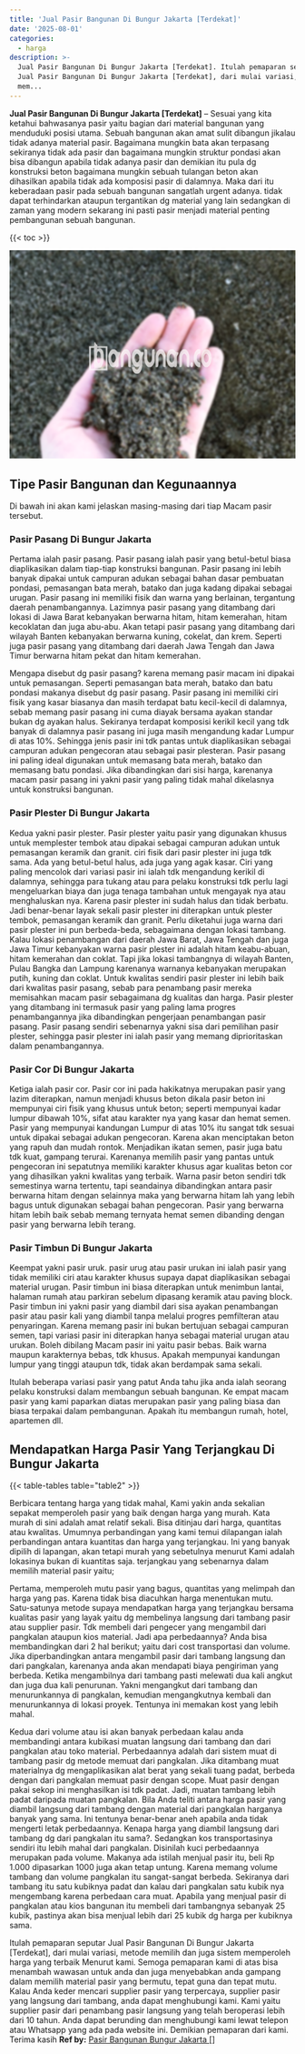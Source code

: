 ```yaml
---
title: 'Jual Pasir Bangunan Di Bungur Jakarta [Terdekat]'
date: '2025-08-01'
categories:
  - harga
description: >-
  Jual Pasir Bangunan Di Bungur Jakarta [Terdekat]. Itulah pemaparan seputar
  Jual Pasir Bangunan Di Bungur Jakarta [Terdekat], dari mulai variasi, metode
  mem...
---
```


**Jual Pasir Bangunan Di Bungur Jakarta \[Terdekat\]** – Sesuai yang kita ketahui bahwasanya pasir yaitu bagian dari material bangunan yang menduduki posisi utama. Sebuah bangunan akan amat sulit dibangun jikalau tidak adanya material pasir. Bagaimana mungkin bata akan terpasang sekiranya tidak ada pasir dan bagaimana mungkin struktur pondasi akan bisa dibangun apabila tidak adanya pasir dan demikian itu pula dg konstruksi beton bagaimana mungkin sebuah tulangan beton akan dihasilkan apabila tidak ada komposisi pasir di dalamnya. Maka dari itu keberadaan pasir pada sebuah bangunan sangatlah urgent adanya. tidak dapat terhindarkan ataupun tergantikan dg material yang lain sedangkan di zaman yang modern sekarang ini pasti pasir menjadi material penting pembangunan sebuah bangunan.

{{< toc >}}

![Jual Pasir Bangunan Di Bungur Jakarta [Terdekat]](/images/jual-pasir-bangunan-52.png)

## Tipe Pasir Bangunan dan Kegunaannya

Di bawah ini akan kami jelaskan masing-masing dari tiap Macam pasir tersebut.

### Pasir Pasang Di Bungur Jakarta

Pertama ialah pasir pasang. Pasir pasang ialah pasir yang betul-betul biasa diaplikasikan dalam tiap-tiap konstruksi bangunan. Pasir pasang ini lebih banyak dipakai untuk campuran adukan sebagai bahan dasar pembuatan pondasi, pemasangan bata merah, batako dan juga kadang dipakai sebagai urugan. Pasir pasang ini memiliki fisik dan warna yang berlainan, tergantung daerah penambangannya. Lazimnya pasir pasang yang ditambang dari lokasi di Jawa Barat kebanyakan berwarna hitam, hitam kemerahan, hitam kecoklatan dan juga abu-abu. Akan tetapi pasir pasang yang ditambang dari wilayah Banten kebanyakan berwarna kuning, cokelat, dan krem. Seperti juga pasir pasang yang ditambang dari daerah Jawa Tengah dan Jawa Timur berwarna hitam pekat dan hitam kemerahan.

Mengapa disebut dg pasir pasang? karena memang pasir macam ini dipakai untuk pemasangan. Seperti pemasangan bata merah, batako dan batu pondasi makanya disebut dg pasir pasang. Pasir pasang ini memiliki ciri fisik yang kasar biasanya dan masih terdapat batu kecil-kecil di dalamnya, sebab memang pasir pasang ini cuma diayak bersama ayakan standar bukan dg ayakan halus. Sekiranya terdapat komposisi kerikil kecil yang tdk banyak di dalamnya pasir pasang ini juga masih mengandung kadar Lumpur di atas 10%. Sehingga jenis pasir ini tdk pantas untuk diaplikasikan sebagai campuran adukan pengecoran atau sebagai pasir plesteran. Pasir pasang ini paling ideal digunakan untuk memasang bata merah, batako dan memasang batu pondasi. Jika dibandingkan dari sisi harga, karenanya macam pasir pasang ini yakni pasir yang paling tidak mahal dikelasnya untuk konstruksi bangunan.

### Pasir Plester Di Bungur Jakarta

Kedua yakni pasir plester. Pasir plester yaitu pasir yang digunakan khusus untuk memplester tembok atau dipakai sebagai campuran adukan untuk pemasangan keramik dan granit. ciri fisik dari pasir plester ini juga tdk sama. Ada yang betul-betul halus, ada juga yang agak kasar. Ciri yang paling mencolok dari variasi pasir ini ialah tdk mengandung kerikil di dalamnya, sehingga para tukang atau para pelaku konstruksi tdk perlu lagi mengeluarkan biaya dan juga tenaga tambahan untuk mengayak nya atau menghaluskan nya. Karena pasir plester ini sudah halus dan tidak berbatu. Jadi benar-benar layak sekali pasir plester ini diterapkan untuk plester tembok, pemasangan keramik dan granit. Perlu diketahui juga warna dari pasir plester ini pun berbeda-beda, sebagaimana dengan lokasi tambang. Kalau lokasi penambangan dari daerah Jawa Barat, Jawa Tengah dan juga Jawa Timur kebanyakan warna pasir plester ini adalah hitam keabu-abuan, hitam kemerahan dan coklat. Tapi jika lokasi tambangnya di wilayah Banten, Pulau Bangka dan Lampung karenanya warnanya kebanyakan merupakan putih, kuning dan coklat. Untuk kwalitas sendiri pasir plester ini lebih baik dari kwalitas pasir pasang, sebab para penambang pasir mereka memisahkan macam pasir sebagaimana dg kualitas dan harga. Pasir plester yang ditambang ini termasuk pasir yang paling lama progres penambangannya jika dibandingkan pengerjaan penambangan pasir pasang. Pasir pasang sendiri sebenarnya yakni sisa dari pemilihan pasir plester, sehingga pasir plester ini ialah pasir yang memang diprioritaskan dalam penambangannya.

### Pasir Cor Di Bungur Jakarta

Ketiga ialah pasir cor. Pasir cor ini pada hakikatnya merupakan pasir yang lazim diterapkan, namun menjadi khusus beton dikala pasir beton ini mempunyai ciri fisik yang khusus untuk beton; seperti mempunyai kadar lumpur dibawah 10%, sifat atau karakter nya yang kasar dan hemat semen. Pasir yang mempunyai kandungan Lumpur di atas 10% itu sangat tdk sesuai untuk dipakai sebagai adukan pengecoran. Karena akan menciptakan beton yang rapuh dan mudah rontok. Menjadikan ikatan semen, pasir juga batu tdk kuat, gampang terurai. Karenanya memilih pasir yang pantas untuk pengecoran ini sepatutnya memiliki karakter khusus agar kualitas beton cor yang dihasilkan yakni kwalitas yang terbaik. Warna pasir beton sendiri tdk semestinya warna tertentu, tapi seandainya dibandingkan antara pasir berwarna hitam dengan selainnya maka yang berwarna hitam lah yang lebih bagus untuk digunakan sebagai bahan pengecoran. Pasir yang berwarna hitam lebih baik sebab memang ternyata hemat semen dibanding dengan pasir yang berwarna lebih terang.

### Pasir Timbun Di Bungur Jakarta

Keempat yakni pasir uruk. pasir urug atau pasir urukan ini ialah pasir yang tidak memiliki ciri atau karakter khusus supaya dapat diaplikasikan sebagai material urugan. Pasir timbun ini biasa diterapkan untuk menimbun lantai, halaman rumah atau parkiran sebelum dipasang keramik atau paving block. Pasir timbun ini yakni pasir yang diambil dari sisa ayakan penambangan pasir atau pasir kali yang diambil tanpa melalui progres pemfilteran atau penyaringan. Karena memang pasir ini bukan bertujuan sebagai campuran semen, tapi variasi pasir ini diterapkan hanya sebagai material urugan atau urukan. Boleh dibilang Macam pasir ini yaitu pasir bebas. Baik warna maupun karakternya bebas, tdk khusus. Apakah mempunyai kandungan lumpur yang tinggi ataupun tdk, tidak akan berdampak sama sekali.

Itulah beberapa variasi pasir yang patut Anda tahu jika anda ialah seorang pelaku konstruksi dalam membangun sebuah bangunan. Ke empat macam pasir yang kami paparkan diatas merupakan pasir yang paling biasa dan biasa terpakai dalam pembangunan. Apakah itu membangun rumah, hotel, apartemen dll.

## Mendapatkan Harga Pasir Yang Terjangkau Di Bungur Jakarta

{{< table-tables table="table2" >}}

Berbicara tentang harga yang tidak mahal, Kami yakin anda sekalian sepakat memperoleh pasir yang baik dengan harga yang murah. Kata murah di sini adalah amat relatif sekali. Bisa ditinjau dari harga, quantitas atau kwalitas. Umumnya perbandingan yang kami temui dilapangan ialah perbandingan antara kuantitas dan harga yang terjangkau. Ini yang banyak dipilih di lapangan, akan tetapi murah yang sebetulnya menurut Kami adalah lokasinya bukan di kuantitas saja. terjangkau yang sebenarnya dalam memilih material pasir yaitu;

Pertama, memperoleh mutu pasir yang bagus, quantitas yang melimpah dan harga yang pas. Karena tidak bisa diacuhkan harga menentukan mutu. Satu-satunya metode supaya mendapatkan harga yang terjangkau bersama kualitas pasir yang layak yaitu dg membelinya langsung dari tambang pasir atau supplier pasir. Tdk membeli dari pengecer yang mengambil dari pangkalan ataupun kios material. Jadi apa perbedaannya? Anda bisa membandingkan dari 2 hal berikut; yaitu dari cost transportasi dan volume. Jika diperbandingkan antara mengambil pasir dari tambang langsung dan dari pangkalan, karenanya anda akan mendapati biaya pengiriman yang berbeda. Ketika mengambilnya dari tambang pasti melewati dua kali angkut dan juga dua kali penurunan. Yakni mengangkut dari tambang dan menurunkannya di pangkalan, kemudian mengangkutnya kembali dan menurunkannya di lokasi proyek. Tentunya ini memakan kost yang lebih mahal.

Kedua dari volume atau isi akan banyak perbedaan kalau anda membandingi antara kubikasi muatan langsung dari tambang dan dari pangkalan atau toko material. Perbedaannya adalah dari sistem muat di tambang pasir dg metode memuat dari pangkalan. Jika ditambang muat materialnya dg mengaplikasikan alat berat yang sekali tuang padat, berbeda dengan dari pangkalan memuat pasir dengan scope. Muat pasir dengan pakai sekop ini menghasilkan isi tdk padat. Jadi, muatan tambang lebih padat daripada muatan pangkalan. Bila Anda teliti antara harga pasir yang diambil langsung dari tambang dengan material dari pangkalan harganya banyak yang sama. Ini tentunya benar-benar aneh apabila anda tidak mengerti letak perbedaannya. Kenapa harga yang diambil langsung dari tambang dg dari pangkalan itu sama?. Sedangkan kos transportasinya sendiri itu lebih mahal dari pangkalan. Disinilah kuci perbedaannya merupakan pada volume. Makanya ada istilah menjual pasir itu, beli Rp 1.000 dipasarkan 1000 juga akan tetap untung. Karena memang volume tambang dan volume pangkalan itu sangat-sangat berbeda. Sekiranya dari tambang itu satu kubiknya padat dan kalau dari pangkalan satu kubik nya mengembang karena perbedaan cara muat. Apabila yang menjual pasir di pangkalan atau kios bangunan itu membeli dari tambangnya sebanyak 25 kubik, pastinya akan bisa menjual lebih dari 25 kubik dg harga per kubiknya sama.

Itulah pemaparan seputar Jual Pasir Bangunan Di Bungur Jakarta \[Terdekat\], dari mulai variasi, metode memilih dan juga sistem memperoleh harga yang terbaik Menurut kami. Semoga pemaparan kami di atas bisa menambah wawasan untuk anda dan juga menyebabkan anda gampang dalam memilih material pasir yang bermutu, tepat guna dan tepat mutu. Kalau Anda keder mencari supplier pasir yang terpercaya, supplier pasir yang langsung dari tambang, anda dapat menghubungi kami. Kami yaitu supplier pasir dari penambang pasir langsung yang telah beroperasi lebih dari 10 tahun. Anda dapat berunding dan menghubungi kami lewat telepon atau Whatsapp yang ada pada website ini. Demikian pemaparan dari kami. Terima kasih
**Ref by:** [Pasir Bangunan Bungur Jakarta []](https://id.wikipedia.org/wiki/Pasir)
